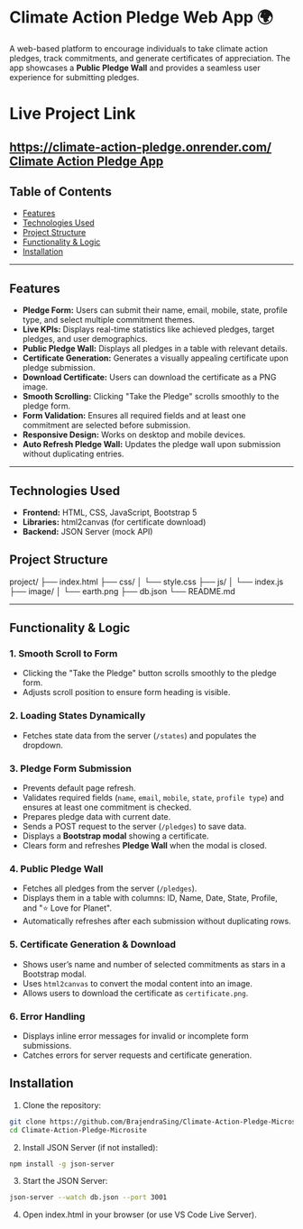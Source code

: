 # Climate Action Pledge Web App 🌍

A web-based platform to encourage individuals to take climate action pledges, track commitments, and generate certificates of appreciation. The app showcases a **Public Pledge Wall** and provides a seamless user experience for submitting pledges.

# Live Project Link
https://climate-action-pledge.onrender.com/
[Climate Action Pledge App](https://climate-action-pledge.onrender.com/)
---

## Table of Contents
- [Features](#features)
- [Technologies Used](#technologies-used)
- [Project Structure](#project-structure)
- [Functionality & Logic](#functionality--logic)
- [Installation](#installation)

---

## Features

- **Pledge Form:** Users can submit their name, email, mobile, state, profile type, and select multiple commitment themes.
- **Live KPIs:** Displays real-time statistics like achieved pledges, target pledges, and user demographics.
- **Public Pledge Wall:** Displays all pledges in a table with relevant details.
- **Certificate Generation:** Generates a visually appealing certificate upon pledge submission.
- **Download Certificate:** Users can download the certificate as a PNG image.
- **Smooth Scrolling:** Clicking "Take the Pledge" scrolls smoothly to the pledge form.
- **Form Validation:** Ensures all required fields and at least one commitment are selected before submission.
- **Responsive Design:** Works on desktop and mobile devices.
- **Auto Refresh Pledge Wall:** Updates the pledge wall upon submission without duplicating entries.

---

## Technologies Used

- **Frontend:** HTML, CSS, JavaScript, Bootstrap 5
- **Libraries:** html2canvas (for certificate download)
- **Backend:** JSON Server (mock API)

## Project Structure
project/
├── index.html
├── css/
│   └── style.css
├── js/
│   └── index.js
├── image/
│   └── earth.png
├── db.json
└── README.md

---

## Functionality & Logic

### 1. Smooth Scroll to Form
- Clicking the "Take the Pledge" button scrolls smoothly to the pledge form.
- Adjusts scroll position to ensure form heading is visible.

### 2. Loading States Dynamically
- Fetches state data from the server (`/states`) and populates the dropdown.

### 3. Pledge Form Submission
- Prevents default page refresh.
- Validates required fields (`name`, `email`, `mobile`, `state`, `profile type`) and ensures at least one commitment is checked.
- Prepares pledge data with current date.
- Sends a POST request to the server (`/pledges`) to save data.
- Displays a **Bootstrap modal** showing a certificate.
- Clears form and refreshes **Pledge Wall** when the modal is closed.

### 4. Public Pledge Wall
- Fetches all pledges from the server (`/pledges`).
- Displays them in a table with columns: ID, Name, Date, State, Profile, and "⭐ Love for Planet".
- Automatically refreshes after each submission without duplicating rows.

### 5. Certificate Generation & Download
- Shows user’s name and number of selected commitments as stars in a Bootstrap modal.
- Uses `html2canvas` to convert the modal content into an image.
- Allows users to download the certificate as `certificate.png`.

### 6. Error Handling
- Displays inline error messages for invalid or incomplete form submissions.
- Catches errors for server requests and certificate generation.

## Installation

1. Clone the repository:

```bash
git clone https://github.com/BrajendraSing/Climate-Action-Pledge-Microsite
cd Climate-Action-Pledge-Microsite
```

2. Install JSON Server (if not installed):
```bash
npm install -g json-server
```
3. Start the JSON Server:
```bash
json-server --watch db.json --port 3001
```
4. Open index.html in your browser (or use VS Code Live Server).


